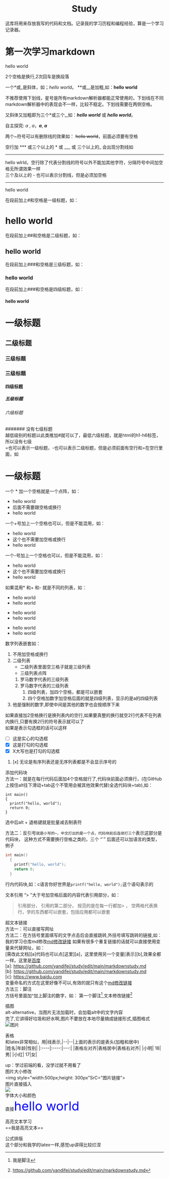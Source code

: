 # <center>Study</center>
这库将用来存放我写的代码和文档。记录我的学习历程和编程经验，算是一个学习记录器。
# 第一次学习markdown
hello world

2个空格是换行,2次回车是换段落

一个*或_是斜体，如；*hello world*。 **或__是加粗,如：**hello world**

不推荐使用下划线，星号是所有markdown解析器都能正常使用的，下划线在不同markdown解析器中的表现会不一样，比较不稳定。下划线需要在两侧空格。

又斜体又加粗即为三个*或三个_,如：***hello world*** 或 ___hello world___。

自主探究: _*a*_ , _*a*_，_**a**_,  __*a*__

两个~符号可以有删除线的效果如： ~~hello world~~，前面必须要有空格

空行加 *** 或三个以上的 * 或 ___ 或 三个以上的_ 会出现分割线如
***
hello wlrld，空行除了代表分割线的符号以外不能加其他字符，分隔符号中间加空格无所谓效果一样  
三个及以上的 - 也可以表示分割线，但是必须加空格
- - - -
hello world

在段前加上#和空格是一级标题，如：  
# hello world  
在段前加上##和空格是二级标题，如： 
## hello world  
在段前加上###和空格是三级标题，如： 
### hello world  
在段前加上###和空格是四级标题，如： 
#### hello world  
# 一级标题  
## 二级标题  
### 三级标题  
### 三级标题  
#### 四级标题  
##### 五级标题  
###### 六级标题 
####### 没有七级标题  
越低级别的标题以此类推加#就可以了，最低六级标题，就是html的h1-h6标签，所以没有七级  
=也可以表示一级标题，-也可以表示二级标题，但是必须前面有空行和=在空行里面，如

一级标题
= 

一个 * 加一个空格就是一个点阵，如：
* hello world
* 后面不需要跟空格或换行
* hello world

一个+号加上一个空格也可以，但是不能混用，如：
+ hello world
+ 这个也不需要加空格或换行
+ hello world

一个-号加上一个空格也可以，但是不能混用，如：
- hello world
- 这个也不需要加空格或换行
- hello world

如果混用* 和+ 和- 就是不同的列表，如：
* hello world
* hello world
+ hello world
+ hello world
- hello world
- hello world

数字列表嵌套如：
1. 不用加空格或换行
2. 二级列表
   * 二级列表里面空三格子就是三级列表
   * 三级列表点阵
   1. 罗马数字代表的三级列表
   2. 罗马数字代表的三级列表
      1. 四级列表，加四个空格，都是可以嵌套
      2. 四个空格加数字加空格后面的就是四级列表，显示的是a的四级列表
4. 他是强制的数字,即使中间是其他的数字也会按顺序下来

如果直接加2空格换行是换列表内的空行,如果要真整的换行就空2行代表不在列表内换行,只要有换2行的符号表示就可以了  
如果是表示勾选框的话可以这样  
* [ ] 这是实心的勾选框
* [x] 这是打勾的勾选框
* [X] X大写也是打勾的勾选框
1. [x] 无论是有序列表还是无序列表都是不会显示序号的

添加代码块   
方法一：就是在每行代码后面加4个空格就行了,代码块前面必须换行，(在GitHub上按住alt往下滑动+tab这个不管用会被其他效果代替)全选代码块+tab),如：

    int main()
    {
      printf("hello, world");
      return 0;
    }

选中后alt + 退格键就是批量减去制表符

方法二：反引号`就是小写的~，中文打出的是一个点，代码块前后连续打三个`表示这部分是代码块，
这种方式不需要换行空格之类的，三个 “`” 后面还可以加语言的类型，例子
```c
int main()
  {
    printf("hello, world");
    return 0;
  }
```
行内代码块,如：c语言你好世界是`printf("hello, world");`这个语句表示的

文本引用
“> ”大于号加空格后面的内容代表引用部分，如：
> 引用部分，
> 引用的第二部分，
> 规范的是在每一行都加> ，
> 空两格代表换行，学的东西都可以嵌套，包括应用都可以嵌套

超文本链接  
方法一：可以直接写网址  
方法二：[]()在方括号里面填写的文字点击后会直接跳转,外括号填写跳转的链接,如：  
我的学习仓库md修改[md修改链接](https://github.com/yandifei/study/edit/main/markdownstudy.md)
如果有很多个重复链接的话就可以直接使用变量来代替网址，如：  
[需改此文档][a]代码也可以点[这里][a]，这里使用另一个变量[表示][b],效果全都一样。这里是[百度](https://www.baidu.com)  
[a]: https://github.com/yandifei/study/edit/main/markdownstudy.md  
[b]: https://github.com/yandifei/study/edit/main/markdownstudy.md  
[c]: https://www.baidu.com  
变量命名的方式在这里好像不可以,有效的就只有这个[md修改链接](https://github.com/yandifei/study/edit/main/markdownstudy.md)  
方法三：脚注  
方括号里面加^加上脚注的数字，如：
第一个脚注[^1],文本修改链接[^2]
[^1]:我是脚注
[^2]:https://github.com/yandifei/study/edit/main/markdownstudy.md

插图  
alt-alternative，当图片无法加载时，会加载alt中的文字内容  
完了,它讲得好垃圾和好水啊,图片不要放在本地尽量搞成链接形式,插图格式  
![图片](图片链接)

表格  
和latex非常相似，用|线表示,|--|--|上面的表示的是表头(加粗和居中)  
|姓名|年龄|性别|
|:----|:----:|---:|
|表格左对齐|表格居中|表格右对齐|
|小明| 18|男|
|小红| 17|女|

up：学过前端的看，没学过就不用看了  
图片大小修改  
<img style="width:500px;height: 300px"SrC="图片链接">  
图片直接插入  
<img src ="图片链接">  
字体大小和颜色  
直接<span style="color:blue;font-size:40px">hello world</span>

高亮文本学习  
==我是高亮文本==

公式排版  
这个部分和我学的latex一样,感觉up讲得比较烂涅  

